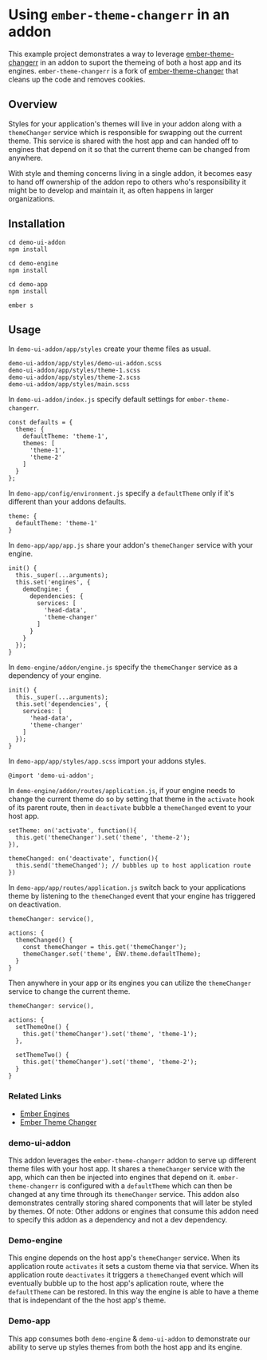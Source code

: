 
# Using `ember-theme-changerr` in an addon

This example project demonstrates a way to leverage [ember-theme-changerr](https://github.com/codeofficer/ember-theme-changerr) in an addon to suport the themeing of both a host app and its engines. `ember-theme-changerr` is a fork of [ember-theme-changer](https://github.com/leadiato/ember-theme-changer) that cleans up the code and removes cookies.

## Overview

Styles for your application's themes will live in your addon along with a `themeChanger` service which is responsible for swapping out the current theme. This service is shared with the host app and can handed off to engines that depend on it so that the current theme can be changed from anywhere.

With style and theming concerns living in a single addon, it becomes easy to hand off ownership of the addon repo to others who's responsibility it might be to develop and maintain it, as often happens in larger organizations.

## Installation

```
cd demo-ui-addon
npm install

cd demo-engine
npm install

cd demo-app
npm install

ember s
```

## Usage


In `demo-ui-addon/app/styles` create your theme files as usual.

```
demo-ui-addon/app/styles/demo-ui-addon.scss
demo-ui-addon/app/styles/theme-1.scss
demo-ui-addon/app/styles/theme-2.scss
demo-ui-addon/app/styles/main.scss
```

In `demo-ui-addon/index.js` specify default settings for `ember-theme-changerr`.

```
const defaults = {
  theme: {
    defaultTheme: 'theme-1',
    themes: [
      'theme-1',
      'theme-2'
    ]
  }
};
```

In `demo-app/config/environment.js` specify a `defaultTheme` only if it's different than your addons defaults.

```
theme: {
  defaultTheme: 'theme-1'
}
```

In `demo-app/app/app.js` share your addon's `themeChanger` service with your engine.

```
init() {
  this._super(...arguments);
  this.set('engines', {
    demoEngine: {
      dependencies: {
        services: [
          'head-data',
          'theme-changer'
        ]
      }
    }
  });
}
```

In `demo-engine/addon/engine.js` specify the `themeChanger` service as a dependency of your engine.

```
init() {
  this._super(...arguments);
  this.set('dependencies', {
    services: [
      'head-data',
      'theme-changer'
    ]
  });
}
```

In `demo-app/app/styles/app.scss` import your addons styles.

```
@import 'demo-ui-addon';
```

In `demo-engine/addon/routes/application.js`, if your engine needs to change the current theme do so by setting that theme in the `activate` hook of its parent route, then in `deactivate` bubble a `themeChanged` event to your host app.

```
setTheme: on('activate', function(){
  this.get('themeChanger').set('theme', 'theme-2');
}),

themeChanged: on('deactivate', function(){
  this.send('themeChanged'); // bubbles up to host application route
})
```

In `demo-app/app/routes/application.js` switch back to your applications theme by listening to the `themeChanged` event that your engine has triggered on deactivation.

```
themeChanger: service(),

actions: {
  themeChanged() {
    const themeChanger = this.get('themeChanger');
    themeChanger.set('theme', ENV.theme.defaultTheme);
  }
}
```

Then anywhere in your app or its engines you can utilize the `themeChanger` service to change the current theme.

```
themeChanger: service(),

actions: {
  setThemeOne() {
    this.get('themeChanger').set('theme', 'theme-1');
  },

  setThemeTwo() {
    this.get('themeChanger').set('theme', 'theme-2');
  }
}
```

### Related Links

  - [Ember Engines](http://ember-engines.com)
  - [Ember Theme Changer](https://www.npmjs.com/package/ember-theme-changerr)

### demo-ui-addon

This addon leverages the `ember-theme-changerr` addon to serve up different theme files with your host app. It shares a `themeChanger` service with the app, which can then be injected into engines that depend on it. `ember-theme-changerr` is configured with a `defaultTheme` which can then be changed at any time through its `themeChanger` service. This addon also demonstrates centrally storing shared components that will later be styled by themes. Of note: Other addons or engines that consume this addon need to specify this addon as a dependency and not a dev dependency.

### Demo-engine

This engine depends on the host app's `themeChanger` service. When its application route `activates` it sets a custom theme via that service. When its application route `deactivates` it triggers a `themeChanged` event which will eventually bubble up to the host app's aplication route, where the `defaultTheme` can be restored. In this way the engine is able to have a theme that is independant of the the host app's theme.

### Demo-app

This app consumes both `demo-engine` & `demo-ui-addon` to demonstrate our ability to serve up styles themes from both the host app and its engine.
